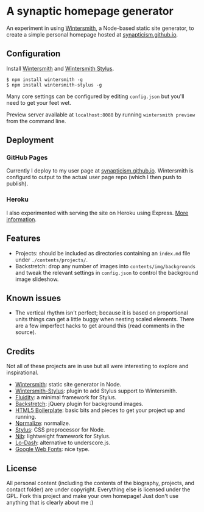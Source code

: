 # A synaptic homepage generator

An experiment in using [Wintersmith](https://github.com/jnordberg/wintersmith), a Node-based static site generator, to create a simple personal homepage hosted at [synapticism.github.io](https://synapticism.github.io).

## Configuration

Install [Wintersmith](https://github.com/jnordberg/wintersmith) and [Wintersmith Stylus](https://github.com/jnwng/wintersmith-stylus).

```
$ npm install wintersmith -g
$ npm install wintersmith-stylus -g
```

Many core settings can be configured by editing `config.json` but you'll need to get your feet wet.

Preview server available at `localhost:8088` by running `wintersmith preview` from the command line.

## Deployment

### GitHub Pages

Currently I deploy to my user page at [synapticism.github.io](https://synapticism.github.io). Wintersmith is configurd to output to the actual user page repo (which I then push to publish).

### Heroku

I also experimented with serving the site on Heroku using Express. [More information](http://tlvince.com/wintersmith-on-heroku).

## Features

- Projects: should be included as directories containing an `index.md` file under `./contents/projects/`.
- Backstretch: drop any number of images into `contents/img/backgrounds` and tweak the relevant settings in `config.json` to control the background image slideshow.

## Known issues

- The vertical rhythm isn't perfect; because it is based on proportional units things can get a little buggy when nesting scaled elements. There are a few imperfect hacks to get around this (read comments in the source).

## Credits

Not all of these projects are in use but all were interesting to explore and inspirational.

- [Wintersmith](https://github.com/jnordberg/wintersmith): static site generator in Node.
- [Wintersmith-Stylus](https://github.com/jnwng/wintersmith-stylus): plugin to add Stylus support to Wintersmith.
- [Fluidity](http://fluiditycss.com/): a minimal framework for Stylus.
- [Backstretch](https://github.com/srobbin/jquery-backstretch): jQuery plugin for background images.
- [HTML5 Boilerplate](http://html5boilerplate.com/): basic bits and pieces to get your project up and running.
- [Normalize](https://github.com/necolas/normalize.css): normalize.
- [Stylus](http://learnboost.github.io/stylus/): CSS preprocessor for Node.
- [Nib](https://github.com/visionmedia/nib): lightweight framework for Stylus.
- [Lo-Dash](http://lodash.com/): alternative to underscore.js.
- [Google Web Fonts](https://www.google.com/fonts/): nice type.

## License

All personal content (including the contents of the biography, projects, and contact folder) are under copyright. Everything else is licensed under the GPL. Fork this project and make your own homepage! Just don't use anything that is clearly about me :)